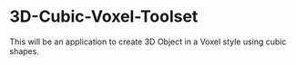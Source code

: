 # 3D-Cubic-Voxel-Toolset
This will be an application to create 3D Object in a Voxel style using cubic shapes.
